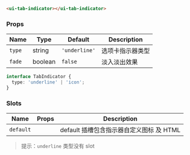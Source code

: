 ```html
<ui-tab-indicator></ui-tab-indicator>
```

### Props

| Name   | Type    | Default       | Description      |
| ------ | ------- | ------------- | ---------------- |
| `type` | string  | `'underline'` | 选项卡指示器类型 |
| `fade` | boolean | `false`       | 淡入淡出效果     |

```ts
interface TabIndicator {
  type: 'underline' | 'icon';
}
```

### Slots

| Name      | Props | Description                              |
| --------- | ----- | ---------------------------------------- |
| `default` |       | default 插槽包含指示器自定义图标 及 HTML |

> 提示：`underline` 类型没有 slot
